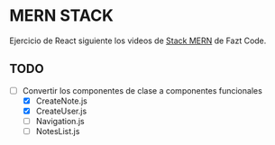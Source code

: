 # MERN STACK

Ejercicio de React siguiente los videos de [Stack MERN](https://www.youtube.com/playlist?list=PLo5lAe9kQrwrGPjhhzejCt3JENYf5uDNf) de Fazt Code.

## TODO
- [ ] Convertir los componentes de clase a componentes funcionales
    -  [x] CreateNote.js
    -  [x] CreateUser.js
    -  [ ] Navigation.js
    -  [ ] NotesList.js